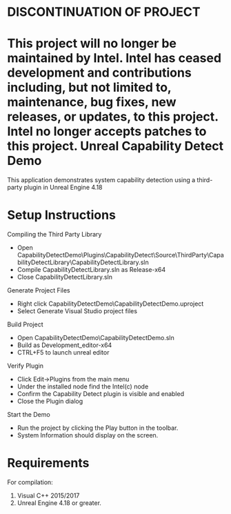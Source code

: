 # DISCONTINUATION OF PROJECT #
This project will no longer be maintained by Intel.
Intel has ceased development and contributions including, but not limited to, maintenance, bug fixes, new releases, or updates, to this project.
Intel no longer accepts patches to this project.
Unreal Capability Detect Demo
=============================

This application demonstrates system capability detection using a third-party plugin in Unreal Engine 4.18

Setup Instructions
==================

Compiling the Third Party Library
* Open CapabilityDetectDemo\Plugins\CapabilityDetect\Source\ThirdParty\CapabilityDetectLibrary\CapabilityDetectLibrary.sln
* Compile CapabilityDetectLibrary.sln as Release-x64
* Close CapabilityDetectLibrary.sln

Generate Project Files
* Right click CapabilityDetectDemo\CapabilityDetectDemo.uproject
* Select Generate Visual Studio project files

Build Project
* Open CapabilityDetectDemo\CapabilityDetectDemo.sln
* Build as Development_editor-x64
* CTRL+F5 to launch unreal editor

Verify Plugin
* Click Edit->Plugins from the main menu
* Under the installed node find the Intel(c) node
* Confirm the Capability Detect plugin is visible and enabled
* Close the Plugin dialog

Start the Demo
* Run the project by clicking the Play button in the toolbar.
* System Information should display on the screen.

Requirements
============

For compilation:

1) Visual C++ 2015/2017
1) Unreal Engine 4.18 or greater.
